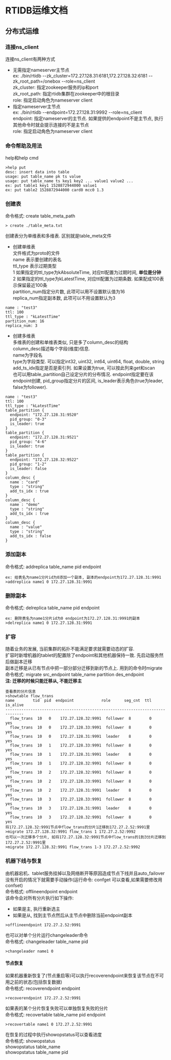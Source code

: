 # RTIDB运维文档

## 分布式运维

### 连接ns_client
连接ns_client有两种方式
* 无需指定nameserver主节点  
  ex: ./bin/rtidb --zk_cluster=172.27.128.31:6181,172.27.128.32:6181 --zk_root_path=/onebox --role=ns_client  
  zk_cluster: 指定zookeeper服务的ip和port  
  zk_root_path: 指定rtidb集群在zookeeper中的根目录  
  role: 指定启动角色为nameserver client
* 指定nameserver主节点  
  ex: ./bin/rtidb --endpoint=172.27.128.31:9992 --role=ns_client  
  endpoint: 指定nameserver的主节点. 如果提供的endpoint不是主节点, 执行其他命令时就会提示连接的不是主节点  
  role: 指定启动角色为nameserver client

### 命令帮助及用法  
help和help cmd  
```
>help put
desc: insert data into table
usage: put table_name pk ts value
usage: put table_name ts key1 key2 ... value1 value2 ...
ex: put table1 key1 1528872944000 value1
ex: put table2 1528872944000 card0 mcc0 1.3
```

### 创建表
命令格式: create table_meta_path  
```
> create ./table_meta.txt
```
创建表分为单维表和多维表. 区别就是table_meta文件
* 创建单维表  
文件格式为proto的文件  
name 表示要创建的表名    
ttl_type 表示过期类型  
  1 如果指定的ttl_type为kAbsoluteTime, 对应ttl配置为过期时间, **单位是分钟**  
  2 如果指定的ttl_type为kLatestTime, 对应ttl配置为过期条数. 如果配成100表示保留最近100条   
partition_num指定分片数, 此项可以用不设置默认值为16  
replica_num指定副本数, 此项可以不用设置默认为3   
```
name : "test3"
ttl: 100
ttl_type : "kLatestTime"
partition_num: 16
replica_num: 3
```

* 创建多维表  
多维表的创建和单维表类似, 只是多了column_desc的结构  
column_desc描述每个字段(维度)信息.   
name为字段名  
type为字段类型. 可以指定int32, uint32, int64, uint64, float, double, string  
add_ts_idx指定是否是索引列. 如果设置为true, 可以按此列来get和scan  
也可以用table_partition自己设定分片的分布情况. endpoint指定要在该endpoint创建, pid_group指定分片的区间, is_leader表示角色(true为leader, false为follower).  
```
name : "test3"
ttl: 100
ttl_type : "kLatestTime"
table_partition {
  endpoint: "172.27.128.31:9520"
  pid_group: "0-3"
  is_leader: true
}
table_partition {
  endpoint: "172.27.128.31:9521"
  pid_group: "4-6"
  is_leader: true
}
table_partition {
  endpoint: "172.27.128.32:9522"
  pid_group: "1-2"
  is_leader: false
}
column_desc {
  name : "card"
  type : "string"
  add_ts_idx : true
}
column_desc {
  name : "demo"
  type : "string"
  add_ts_idx : true
}
column_desc {
  name : "value"
  type : "string"
  add_ts_idx : false
}

```

### 添加副本
命令格式: addreplica table_name pid endpoint  
```
ex: 给表名为name1分片id为0添加一个副本, 副本的endpoint为172.27.128.31:9991
>addreplica name1 0 172.27.128.31:9991
```

### 删除副本
命令格式: delreplica table_name pid endpoint  
```
ex: 删除表名为name1分片id为0 endpoint为172.27.128.31:9991的副本
>delreplica name1 0 172.27.128.31:9991
```

### 扩容
随着业务的发展, 当前集群的拓扑不能满足要求就需要动态的扩容.  
扩容时新增机器的tablet的配置除了endpoint和其他机器保持一致. 先启动服务然后做副本迁移  
副本迁移是从已有节点中把一部分部分迁移到新的节点上. 用到的命令时migrate  
命令格式: migrate src_endpoint table_name partition des_endpoint  
**注: 迁移的时候只能迁移从, 不能迁移主** 
```
查看表的分片信息
>showtable flow_trans
name        tid  pid  endpoint            role      seg_cnt  ttl  is_alive
------------------------------------------------------------------------------
  flow_trans  10   0    172.27.128.32:9991  follower  8        0    yes
  flow_trans  10   0    172.27.128.33:9991  follower  8        0    yes
  flow_trans  10   0    172.27.128.31:9991  leader    8        0    yes
  flow_trans  10   1    172.27.128.33:9991  follower  8        0    yes
  flow_trans  10   1    172.27.128.31:9991  leader    8        0    yes
  flow_trans  10   1    172.27.128.32:9991  follower  8        0    yes
  flow_trans  10   2    172.27.128.32:9991  follower  8        0    yes
  flow_trans  10   2    172.27.128.33:9991  follower  8        0    yes
  flow_trans  10   2    172.27.128.31:9991  leader    8        0    yes
  flow_trans  10   3    172.27.128.33:9991  follower  8        0    yes
  flow_trans  10   3    172.27.128.31:9991  leader    8        0    yes
  flow_trans  10   3    172.27.128.32:9991  follower  8        0    yes
将172.27.128.32:9991节点中flow_trans的分片1迁移到172.27.2.52:9991里
>migrate 172.27.128.32:9991 flow_trans 1 172.27.2.52:9992
也可以一次迁移多个分片, 如将172.27.128.32:9991节点中flow_trans的1到3分片迁移到172.27.2.52:9991里
>migrate 172.27.128.32:9991 flow_trans 1-3 172.27.2.52:9992
```

### 机器下线与恢复
由机器宕机、tablet服务挂掉以及网络断开等原因造成节点下线并且auto_failover没有开启的情况下就需要手动操作(运行命令: confget 可以查看,如果需要修改用confset)  
命令格式: offlineendpoint endpoint  
该命令会对所有分片执行如下操作:
* 如果是主, 执行重新选主
* 如果是从, 找到主节点然后从主节点中删除当前endpoint副本
```
>offlineendpoint 172.27.2.52:9991
```
也可以对单个分片运行changeleader命令  
命令格式: changeleader table_name pid
```
>changeleader name1 0
```

#### 节点恢复
如果机器重新恢复了(节点重启等)可以执行recoverendpoint来恢复该节点在不可用之前的状态(包括恢复数据)  
命令格式: recoverendpoint endpoint  
```
>recoverendpoint 172.27.2.52:9991
```
如果表的某个分片恢复失败可以单独恢复失败的分片  
命令格式: recovertable table_name pid endpoint
```
>recovertable name1 0 172.27.2.52:9991
```
在恢复的过程中执行showopstatus可以查看进度  
命令格式: showopstatus  
          showopstatus table_name  
          showopstatus table_name pid  
